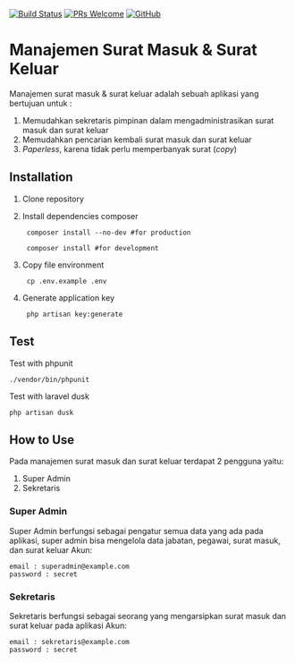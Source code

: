 [![Build Status](https://img.shields.io/travis/bayubimantarar/manajemen-surat.svg)](https://travis-ci.org/bayubimantarar/manajemen-surat)
[![PRs Welcome](https://img.shields.io/badge/PRs-welcome-brightgreen.svg)](https://github.com/bayubimantarar/manajemen-surat/pulls)
[![GitHub](https://img.shields.io/github/license/bayubimantarar/manajemen-surat.svg)](https://github.com/bayubimantarar/manajemen-surat/blob/master/LICENSE)

# Manajemen Surat Masuk & Surat Keluar
Manajemen surat masuk & surat keluar adalah sebuah aplikasi yang bertujuan untuk :
1. Memudahkan sekretaris pimpinan dalam mengadministrasikan surat masuk dan surat keluar
2. Memudahkan pencarian kembali surat masuk dan surat keluar
3. _Paperless_, karena tidak perlu memperbanyak surat (_copy_)

## Installation
1. Clone repository
2. Install dependencies composer

        composer install --no-dev #for production

        composer install #for development

3. Copy file environment

        cp .env.example .env

4. Generate application key

        php artisan key:generate

## Test
Test with phpunit

    ./vendor/bin/phpunit

Test with laravel dusk
    
    php artisan dusk

## How to Use
Pada manajemen surat masuk dan surat keluar terdapat 2 pengguna yaitu:
1. Super Admin
2. Sekretaris

### Super Admin
Super Admin berfungsi sebagai pengatur semua data yang ada pada aplikasi, super admin bisa mengelola data jabatan, pegawai, surat masuk, dan surat keluar
Akun:

    email : superadmin@example.com
    password : secret


### Sekretaris
Sekretaris berfungsi sebagai seorang yang mengarsipkan surat masuk dan surat keluar pada aplikasi
Akun:

    email : sekretaris@example.com
    password : secret
